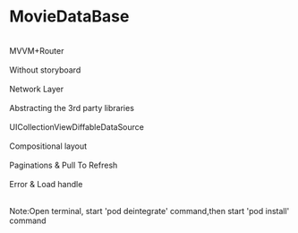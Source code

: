 # MovieDataBase
<br>MVVM+Router</br>
<br>Without storyboard</br>
<br>Network Layer</br>
<br>Abstracting the 3rd party libraries</br>
<br>UICollectionViewDiffableDataSource</br>
<br>Compositional layout</br>
<br>Paginations & Pull To Refresh</br>
<br>Error & Load handle</br>

<br>Note:Open terminal, start 'pod deintegrate' command,then start 'pod install' command </br>
